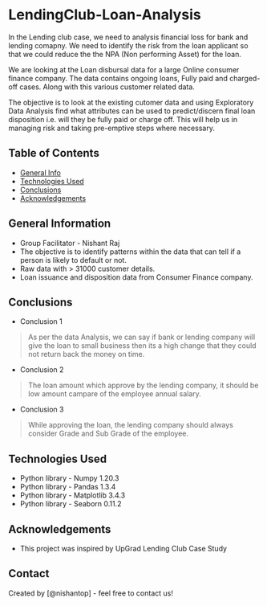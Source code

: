 # LendingClub-Loan-Analysis

In the Lending club case, we need to analysis financial loss for bank and lending comapny. We need to identify the risk from the loan applicant so that we could reduce the the NPA (Non performing Asset) for the loan.

We are looking at the Loan disbursal data for a large Online consumer finance company. The data contains ongoing loans, Fully paid and charged-off cases. Along with this various customer related data.

The objective is to look at the existing cutomer data and using Exploratory Data Analysis find what attributes can be used to predict/discern final loan disposition i.e. will they be fully paid or charge off. This will help us in managing risk and taking pre-emptive steps where necessary.

## Table of Contents
* [General Info](#general-information)
* [Technologies Used](#technologies-used)
* [Conclusions](#conclusions)
* [Acknowledgements](#acknowledgements)

<!-- You can include any other section that is pertinent to your problem -->

## General Information
- Group Facilitator - Nishant Raj
- The objective is to identify patterns within the data that can tell if a person is likely to default or not.
- Raw data with > 31000 customer details.
- Loan issuance and disposition data from Consumer Finance company.

<!-- You don't have to answer all the questions - just the ones relevant to your project. -->

## Conclusions
- Conclusion 1 
 > As per the data Analysis, we can say if bank or lending company will give the loan to small business then its a high change that they could not return back the money 
   on time.
- Conclusion 2
 > The loan amount which approve by the lending company, it should be low amount campare of the employee annual salary.
- Conclusion 3 
 > While approving the loan, the lending company should always consider Grade and Sub Grade of the employee.


<!-- You don't have to answer all the questions - just the ones relevant to your project. -->


## Technologies Used
- Python library - Numpy 1.20.3
- Python library - Pandas 1.3.4
- Python library - Matplotlib 3.4.3
- Python library - Seaborn 0.11.2

<!-- As the libraries versions keep on changing, it is recommended to mention the version of library used in this project -->

## Acknowledgements
- This project was inspired by UpGrad Lending Club Case Study


## Contact
Created by  [@nishantop] - feel free to contact us!


<!-- Optional -->
<!-- ## License -->
<!-- This project is open source and available under the [... License](). -->

<!-- You don't have to include all sections - just the one's relevant to your project -->
